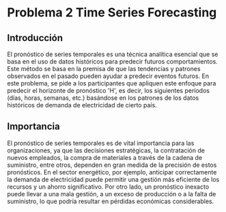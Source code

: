 # Problema 2 Time Series Forecasting

## Introducción

El pronóstico de series temporales es una técnica analítica esencial que se basa en el uso de datos históricos para predecir futuros comportamientos. Este método se basa en la premisa de que las tendencias y patrones observados en el pasado pueden ayudar a predecir eventos futuros. En este problema, se pide a los participantes que apliquen este enfoque para predecir el horizonte de pronóstico 'H', es decir, los siguientes períodos (días, horas, semanas, etc.) basándose en los patrones de los datos históricos de demanda de electricidad de cierto país.

## Importancia 

El pronóstico de series temporales es de vital importancia para las organizaciones, ya que las decisiones estratégicas, la contratación de nuevos empleados, la compra de materiales a través de la cadena de suministro, entre otros, dependen en gran medida de la precisión de estos pronósticos. En el sector energético, por ejemplo, anticipar correctamente la demanda de electricidad puede permitir una gestión más eficiente de los recursos y un ahorro significativo. Por otro lado, un pronóstico inexacto puede llevar a una mala gestión, a un exceso de producción o a la falta de suministro, lo que podría resultar en pérdidas económicas considerables.